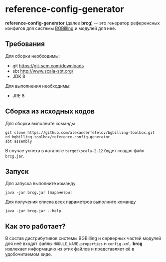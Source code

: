 # reference-config-generator

__reference-config-generator__ (далее __brcg__) -- это генератор референсных конфигов для системы [BGBilling](https://bgbilling.ru/) и модулей для неё.

## Требования

Для сборки необходимы:

* git <https://git-scm.com/downloads>
* sbt <http://www.scala-sbt.org/>
* JDK 8

Для выполнения необходимы:

* JRE 8

## Сборка из исходных кодов

Для сборки выполните команды

    git clone https://github.com/alexanderfefelov/bgbilling-toolbox.git
    cd bgbilling-toolbox/reference-config-generator
    sbt assembly

В случае успеха в каталоге `target\scala-2.12` будет создан файл `brcg.jar`.

## Запуск

Для запуска выполните команду

    java -jar brcg.jar [параметры]

Для получения списка всех параметров выполните команду

    java -jar brcg.jar --help

## Как это работает?

В состав дистрибутивов системы BGBilling и серверных частей модулей для неё входят файлы
`MODULE_NAME.properties` и `config.xml`. __brcg__ извлекает информацию из этих файлов
и представляет её в удобочитаемом виде.
